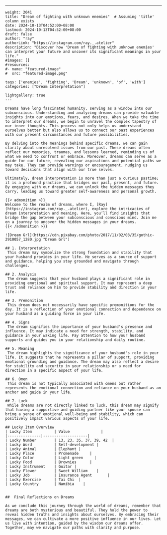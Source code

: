 ---
    weight: 2041
    title: "Dream of fighting with unknown enemies"  # Assuming 'title' column exists
    date: 2024-10-13T04:52:00+08:00
    lastmod: 2024-10-13T04:52:00+08:00
    draft: false
    author: "ray"
    authorLink: "https://instagram.com/ray._.atelier"
    description: "Discover how 'Dream of fighting with unknown enemies' can interpret your future and uncover its significant meanings in your life."
    #images: []
    #resources:
    #- name: "featured-image"
    #  src: "featured-image.png"
    
    tags: ['enemies', 'fighting', 'Dream', 'unknown', 'of', 'with']
    categories: ["Dream Interpretation"]
    
    lightgallery: true
    ---
    
    Dreams have long fascinated humanity, serving as a window into our subconscious. Understanding and analyzing dreams can provide valuable insights into our emotions, fears, and desires. When we take the time to interpret our dreams, we begin to unravel the complex tapestry of our inner thoughts. This process not only helps us understand ourselves better but also allows us to connect our past experiences with our present circumstances and future possibilities.
    
    By delving into the meanings behind specific dreams, we can gain clarity about unresolved issues from our past. These dreams often reflect our memories, traumas, and lessons learned, reminding us of what we need to confront or embrace. Moreover, dreams can serve as a guide for our future, revealing our aspirations and potential paths we may take. They can provide warnings or encouragement, nudging us toward decisions that align with our true selves.
    
    Ultimately, dream interpretation is more than just a curious pastime; it is a profound practice that bridges our past, present, and future. By engaging with our dreams, we can unlock the hidden messages they carry, leading us toward greater self-awareness and personal growth.
    
    {{< admonition >}}
    Welcome to the realm of dreams, where I, [Ray](https://instagram.com/ray._.atelier), explore the intricacies of dream interpretation and meaning. Here, you’ll find insights that bridge the gap between your subconscious and conscious mind. Join me on a journey to uncover the hidden messages in your dreams.
    {{< /admonition >}}
    
    ![Dream Grl](https://cdn.pixabay.com/photo/2017/11/02/03/35/gothic-2910057_1280.jpg "Dream Grl")
    
    ## 1. Interpretation
     This dream may symbolize the strong foundation and stability that your husband provides in your life. He serves as a source of support and guidance, helping you stay grounded and navigate through challenges.
    
    ## 2. Analysis
     The dream suggests that your husband plays a significant role in providing emotional and spiritual support. It may represent a deep trust and reliance on him to provide stability and direction in your life.
    
    ## 3. Premonition
     This dream does not necessarily have specific premonitions for the day. It is a reflection of your emotional connection and dependence on your husband as a guiding force in your life.
    
    ## 4. Signs
     The dream signifies the importance of your husband's presence and influence. It may indicate a need for strength, stability, and guidance in your waking life. Pay attention to how your husband supports and guides you in your relationship and daily routine.
    
    ## 5. Meaning
     The dream highlights the significance of your husband's role in your life. It suggests that he represents a pillar of support, providing emotional grounding and guidance. The dream may also reflect a desire for stability and security in your relationship or a need for direction in a specific aspect of your life.
    
    ## 6. Omen
     This dream is not typically associated with omens but rather represents the emotional connection and reliance on your husband as an anchor and guide in your life.
    
    ## 7. Luck
     While dreams are not directly linked to luck, this dream may signify that having a supportive and guiding partner like your spouse can bring a sense of emotional well-being and stability, which can positively impact various aspects of your life.
    
    ## Lucky Item Overview
    | Lucky Item          | Value              |
    |---------------|--------------------|
    | Lucky Number        | 13, 23, 35, 37, 39, 42  |
    | Lucky Word          | Self-development |
    | Lucky Animal        | Elephant |
    | Lucky Place         | Promenade     |
    | Lucky Color         | Light green     |
    | Lucky Food          | Brownies      |
    | Lucky Instrument    | Guitar |
    | Lucky Flower        | Sweet William    |
    | Lucky Job           | Insurance Agent       |
    | Lucky Exercise      | Tai Chi  |
    | Lucky Country       | Namibia    |
    
    
    ##  Final Reflections on Dreams
    
    As we conclude this journey through the world of dreams, remember that dreams are both mysterious and beautiful. They hold the power to reveal hidden truths and insights about ourselves. By embracing their messages, we can cultivate a more positive influence in our lives. Let us live with intention, guided by the wisdom our dreams offer. Together, may we navigate our paths with clarity and purpose.
    